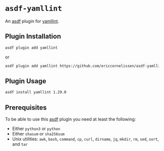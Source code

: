 # `asdf-yamllint`

An [asdf] plugin for [yamllint].

## Plugin Installation

```sh
asdf plugin add yamllint
```

or

```sh
asdf plugin add yamllint https://github.com/ericcornelissen/asdf-yamllint
```

## Plugin Usage

```sh
asdf install yamllint 1.29.0
```

## Prerequisites

To be able to use this [asdf] plugin you need at least the following:

- Either `python3` or `python`
- Either `shasum` or `sha256sum`
- Unix utilities: `awk`, `bash`, `command`, `cp`, `curl`, `dirname`, `jq`,
  `mkdir`, `rm`, `sed`, `sort`, and `tar`

[asdf]: https://asdf-vm.com
[yamllint]: https://github.com/adrienverge/yamllint
